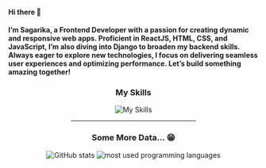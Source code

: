 #### Hi there 👋
#### I’m Sagarika, a Frontend Developer with a passion for creating dynamic and responsive web apps. Proficient in ReactJS, HTML, CSS, and JavaScript, I’m also diving into Django to broaden my backend skills. Always eager to explore new technologies, I focus on delivering seamless user experiences and optimizing performance. Let’s build something amazing together! 

<!--
**sagarika2426/sagarika2426** is a ✨ _special_ ✨ repository because its `README.md` (this file) appears on your GitHub profile.

Here are some ideas to get you started:

- 🔭 I’m currently working on ...
- 🌱 I’m currently learning ...
- 👯 I’m looking to collaborate on ...
- 🤔 I’m looking for help with ...
- 💬 Ask me about ...
- 📫 How to reach me: ...
- 😄 Pronouns: ...
- ⚡ Fun fact: ...
-->
<div align="center">
<!--   <h3>My GitHub Stats</h3>
  <img src="https://github-readme-stats.vercel.app/api?username=sagarika2426&show_icons=true&&coountprivate=true&theme=react&hide_title=true" alt="GitHub stats"/>
  <hr width="50%"/> -->
  <h3>My Skills</h3>
  <img aling="left" src="https://skillicons.dev/icons?i=js,html,css,react,tailwindcss,redux,nodejs,express,mongodb,mui,django" alt="My Skills"/>
  <hr width="50%"/>
   <h3>Some More Data... 😁</h3>
  <img src="https://github-readme-streak-stats.herokuapp.com/?user=sagarika2426&theme=dark" alt="GitHub stats"/>
  <img alt="most used programming languages" src="https://github-readme-stats.vercel.app/api/top-langs/?username=sagarika2426&layout=compact&langs_count=8&theme=react" />
</div>
